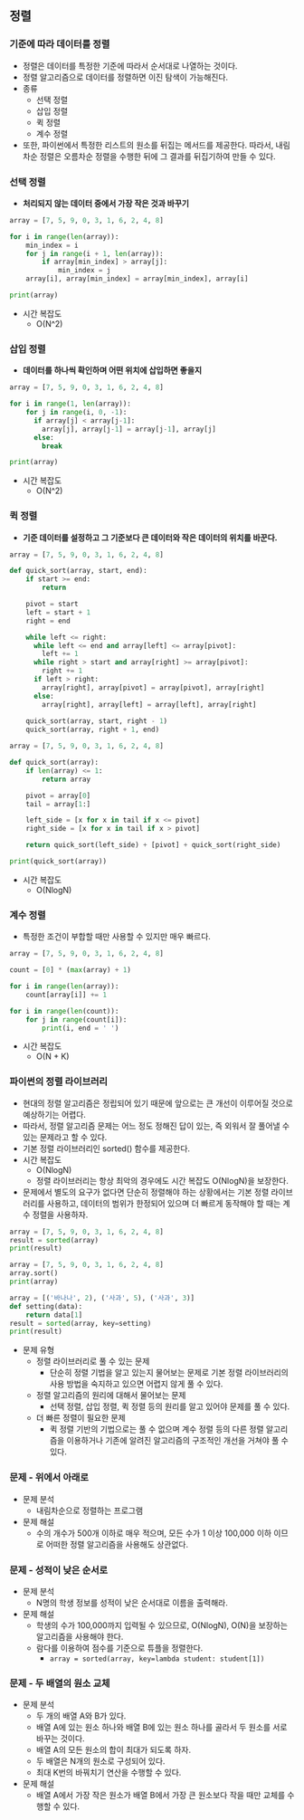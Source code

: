 ## 정렬
### 기준에 따라 데이터를 정렬
- 정렬은 데이터를 특정한 기준에 따라서 순서대로 나열하는 것이다.
- 정렬 알고리즘으로 데이터를 정렬하면 이진 탐색이 가능해진다.
- 종류
  - 선택 정렬
  - 삽입 정렬
  - 퀵 정렬
  - 계수 정렬
- 또한, 파이썬에서 특정한 리스트의 원소를 뒤집는 메서드를 제공한다. 따라서, 내림차순 정렬은 오름차순 정렬을 수행한 뒤에 그 결과를 뒤집기하여 만들 수 있다.

### 선택 정렬
- **처리되지 않는 데이터 중에서 가장 작은 것과 바꾸기**
```python
array = [7, 5, 9, 0, 3, 1, 6, 2, 4, 8]

for i in range(len(array)):
    min_index = i
    for j in range(i + 1, len(array)):
        if array[min_index] > array[j]:
            min_index = j
    array[i], array[min_index] = array[min_index], array[i]

print(array)
```
- 시간 복잡도
  - O(N^2)

### 삽입 정렬
- **데이터를 하나씩 확인하며 어떤 위치에 삽입하면 좋을지**
```python
array = [7, 5, 9, 0, 3, 1, 6, 2, 4, 8]

for i in range(1, len(array)):
    for j in range(i, 0, -1):
      if array[j] < array[j-1]:
        array[j], array[j-1] = array[j-1], array[j]
      else:
        break

print(array)
```
- 시간 복잡도
  - O(N^2)

### 퀵 정렬
- **기준 데이터를 설정하고 그 기준보다 큰 데이터와 작은 데이터의 위치를 바꾼다.**
```python
array = [7, 5, 9, 0, 3, 1, 6, 2, 4, 8]

def quick_sort(array, start, end):
    if start >= end:
        return

    pivot = start
    left = start + 1
    right = end

    while left <= right:
      while left <= end and array[left] <= array[pivot]:
        left += 1
      while right > start and array[right] >= array[pivot]:
        right += 1
      if left > right:
        array[right], array[pivot] = array[pivot], array[right]
      else:
        array[right], array[left] = array[left], array[right]
        
    quick_sort(array, start, right - 1)
    quick_sort(array, right + 1, end)
```
```python
array = [7, 5, 9, 0, 3, 1, 6, 2, 4, 8]

def quick_sort(array):
    if len(array) <= 1:
        return array

    pivot = array[0]
    tail = array[1:]

    left_side = [x for x in tail if x <= pivot]
    right_side = [x for x in tail if x > pivot]

    return quick_sort(left_side) + [pivot] + quick_sort(right_side)

print(quick_sort(array))
```
- 시간 복잡도
  - O(NlogN)

### 계수 정렬
- 특정한 조건이 부합할 때만 사용할 수 있지만 매우 빠르다.
```python
array = [7, 5, 9, 0, 3, 1, 6, 2, 4, 8]

count = [0] * (max(array) + 1)

for i in range(len(array)):
    count[array[i]] += 1

for i in range(len(count)):
    for j in range(count[i]):
        print(i, end = ' ')
```
- 시간 복잡도
  - O(N + K)

### 파이썬의 정렬 라이브러리
- 현대의 정렬 알고리즘은 정립되어 있기 때문에 앞으로는 큰 개선이 이루어질 것으로 예상하기는 어렵다.
- 따라서, 정렬 알고리즘 문제는 어느 정도 정해진 답이 있는, 즉 외워서 잘 풀어낼 수 있는 문제라고 할 수 있다.
- 기본 정렬 라이브러리인 sorted() 함수를 제공한다.
- 시간 복잡도
  - O(NlogN)
  - 정렬 라이브러리는 항상 최악의 경우에도 시간 복잡도 O(NlogN)을 보장한다.
- 문제에서 별도의 요구가 없다면 단순히 정렬해야 하는 상황에서는 기본 정렬 라이브러리를 사용하고, 데이터의 범위가 한정되어 있으며 더 빠르게 동작해야 할 때는 계수 정렬을 사용하자.
```python
array = [7, 5, 9, 0, 3, 1, 6, 2, 4, 8]
result = sorted(array)
print(result)
```

```python
array = [7, 5, 9, 0, 3, 1, 6, 2, 4, 8]
array.sort()
print(array)
```

```python
array = [('바나나', 2), ('사과', 5), ('사과', 3)]
def setting(data):
    return data[1]
result = sorted(array, key=setting)
print(result)
```

- 문제 유형
  - 정렬 라이브러리로 풀 수 있는 문제
    - 단순히 정렬 기법을 알고 있는지 물어보는 문제로 기본 정렬 라이브러리의 사용 방법을 숙지하고 있으면 어렵지 않게 풀 수 있다.
  - 정렬 알고리즘의 원리에 대해서 물어보는 문제
    - 선택 정렬, 삽입 정렬, 퀵 정렬 등의 원리를 알고 있어야 문제를 풀 수 있다.
  - 더 빠른 정렬이 필요한 문제
    - 퀵 정렬 기반의 기법으로는 풀 수 없으며 계수 정렬 등의 다른 정렬 알고리즘을 이용하거나 기존에 알려진 알고리즘의 구조적인 개선을 거쳐야 풀 수 있다.

### 문제 - 위에서 아래로
- 문제 분석
  - 내림차순으로 정렬하는 프로그램
- 문제 해설
  - 수의 개수가 500개 이하로 매우 적으며, 모든 수가 1 이상 100,000 이하 이므로 어떠한 정렬 알고리즘을 사용해도 상관없다.

### 문제 - 성적이 낮은 순서로
- 문제 분석
  - N명의 학생 정보를 성적이 낮은 순서대로 이름을 출력해라.
- 문제 해설
  - 학생의 수가 100,000까지 입력될 수 있으므로, O(NlogN), O(N)을 보장하는 알고리즘을 사용해야 한다.
  - 람다를 이용하여 점수를 기준으로 튜플을 정렬한다.
    - `array = sorted(array, key=lambda student: student[1])`

### 문제 - 두 배열의 원소 교체
- 문제 분석 
  - 두 개의 배열 A와 B가 있다.
  - 배열 A에 있는 원소 하나와 배열 B에 있는 원소 하나를 골라서 두 원소를 서로 바꾸는 것이다.
  - 배열 A의 모든 원소의 합이 최대가 되도록 하자.
  - 두 배열은 N개의 원소로 구성되어 있다.
  - 최대 K번의 바꿔치기 연산을 수행할 수 있다.
- 문제 해설
  - 배열 A에서 가장 작은 원소가 배열 B에서 가장 큰 원소보다 작을 때만 교체를 수행할 수 있다.